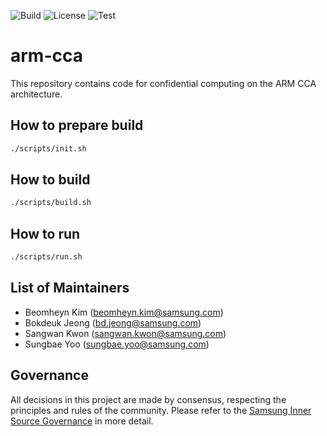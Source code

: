 ![Build](https://github.sec.samsung.net/SYSSEC/arm-cca/actions/workflows/build.yml/badge.svg?branch=main)
![License](https://img.shields.io/badge/license-Samsung%20Inner%20Source-informational.svg)
![Test](https://art.sec.samsung.net/artifactory/rs8-dsca-da_generic/status/arm-cca/test.png)

# arm-cca
This repository contains code for confidential computing on the ARM CCA architecture.

## How to prepare build
```bash
./scripts/init.sh
```

## How to build
```bash
./scripts/build.sh
```

## How to run
```bash
./scripts/run.sh
```

## List of Maintainers
- Beomheyn Kim (beomheyn.kim@samsung.com)
- Bokdeuk Jeong (bd.jeong@samsung.com)
- Sangwan Kwon (sangwan.kwon@samsung.com)
- Sungbae Yoo (sungbae.yoo@samsung.com)


## Governance
All decisions in this project are made by consensus, respecting the principles and rules of the community.  Please refer to the [Samsung Inner Source Governance](docs/Governance.md) in more detail.

